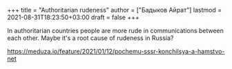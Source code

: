 +++
title = "Authoritarian rudeness"
author = ["Бадыков Айрат"]
lastmod = 2021-08-31T18:23:50+03:00
draft = false
+++

In authoritarian countries people are more rude in communications between each other.
Maybe it's a root cause of rudeness in Russia?

<https://meduza.io/feature/2021/01/12/pochemu-sssr-konchilsya-a-hamstvo-net>
